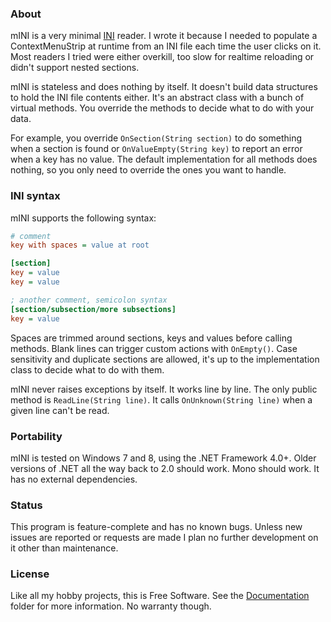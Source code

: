 
### About

mINI is a very minimal [INI][] reader. I wrote it because I needed to
populate a ContextMenuStrip at runtime from an INI file each time the
user clicks on it. Most readers I tried were either overkill, too slow
for realtime reloading or didn't support nested sections.

mINI is stateless and does nothing by itself. It doesn't build data
structures to hold the INI file contents either. It's an abstract class
with a bunch of virtual methods. You override the methods to decide what
to do with your data.

For example, you override `OnSection(String section)` to do something when
a section is found or `OnValueEmpty(String key)` to report an error when
a key has no value. The default implementation for all methods does nothing,
so you only need to override the ones you want to handle.

[INI]: http://en.wikipedia.org/wiki/INI_file

### INI syntax

mINI supports the following syntax:

```ini
# comment
key with spaces = value at root

[section]
key = value
key = value

; another comment, semicolon syntax
[section/subsection/more subsections]
key = value
```

Spaces are trimmed around sections, keys and values before calling methods.
Blank lines can trigger custom actions with `OnEmpty()`. Case sensitivity
and duplicate sections are allowed, it's up to the implementation class
to decide what to do with them.

mINI never raises exceptions by itself. It works line by line. The only
public method is `ReadLine(String line)`. It calls `OnUnknown(String line)`
when a given line can't be read.

### Portability

mINI is tested on Windows 7 and 8, using the .NET Framework 4.0+.
Older versions of .NET all the way back to 2.0 should work. Mono should work.
It has no external dependencies.

### Status

This program is feature-complete and has no known bugs. Unless new issues
are reported or requests are made I plan no further development on it other
than maintenance.

### License

Like all my hobby projects, this is Free Software. See the [Documentation][]
folder for more information. No warranty though.

[Documentation]: https://github.com/Beluki/mINI/tree/master/Documentation


